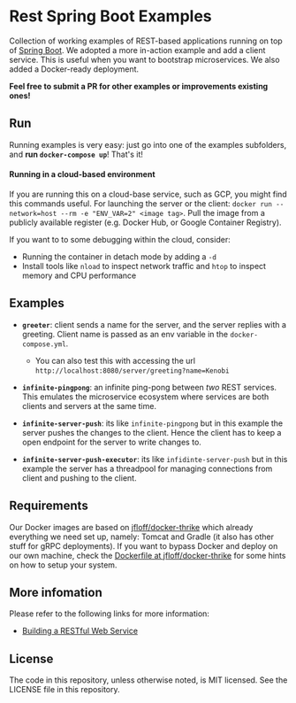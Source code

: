 # Rest Spring Boot Examples

Collection of working examples of REST-based applications running on top of [Spring Boot](https://projects.spring.io/spring-boot/). We adopted a more in-action example and add a client service. This is useful when you want to bootstrap microservices. We also added a Docker-ready deployment.

**Feel free to submit a PR for other examples or improvements existing ones!**

## Run
Running examples is very easy: just go into one of the examples subfolders, and **run `docker-compose up`**! That's it!

#### Running in a cloud-based environment
If you are running this on a cloud-base service, such as GCP, you might find this commands useful. For launching the server or the client: `docker run --network=host --rm -e "ENV_VAR=2" <image tag>`. Pull the image from a publicly available register (e.g. Docker Hub, or Google Container Registry).

If you want to to some debugging within the cloud, consider:
- Running the container in detach mode by adding a `-d`
- Install tools like `nload` to inspect network traffic and `htop` to inspect memory and CPU performance


## Examples
* **`greeter`**: client sends a name for the server, and the server replies with a greeting. Client name is passed as an env variable in the `docker-compose.yml`.
    * You can also test this with accessing the url `http://localhost:8080/server/greeting?name=Kenobi`

* **`infinite-pingpong`**: an infinite ping-pong between *two* REST services. This emulates the microservice ecosystem where services are both clients and servers at the same time.

* **`infinite-server-push`**: its like `infinite-pingpong` but in this example the server pushes the changes to the client. Hence the client has to keep a open endpoint for the server to write changes to.

* **`infinite-server-push-executor`**: its like `infidinte-server-push` but in this example the server has a threadpool for managing connections from client and pushing to the client.


## Requirements

Our Docker images are based on [jfloff/docker-thrike](https://github.com/jfloff/docker-thrike) which already everything we need set up, namely: Tomcat and Gradle (it also has other stuff for gRPC deployments). If you want to bypass Docker and deploy on our own machine, check the [Dockerfile at jfloff/docker-thrike](https://github.com/jfloff/docker-thrike/blob/master/8.5/Dockerfile) for some hints on how to setup your system.


## More infomation
Please refer to the following links for more information:
* [Building a RESTful Web Service](https://spring.io/guides/gs/rest-service/)


## License
The code in this repository, unless otherwise noted, is MIT licensed. See the LICENSE file in this repository.